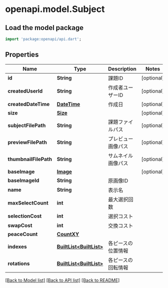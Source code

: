 # openapi.model.Subject

## Load the model package
```dart
import 'package:openapi/api.dart';
```

## Properties
Name | Type | Description | Notes
------------ | ------------- | ------------- | -------------
**id** | **String** | 課題ID | [optional] 
**createdUserId** | **String** | 作成者ユーザーID | [optional] 
**createdDateTime** | [**DateTime**](DateTime.md) | 作成日 | [optional] 
**size** | [**Size**](Size.md) |  | [optional] 
**subjectFilePath** | **String** | 課題ファイルパス | [optional] 
**previewFilePath** | **String** | プレビュー画像パス | [optional] 
**thumbnailFilePath** | **String** | サムネイル画像パス | [optional] 
**baseImage** | [**Image**](Image.md) |  | [optional] 
**baseImageId** | **String** | 原画像ID | 
**name** | **String** | 表示名 | 
**maxSelectCount** | **int** | 最大選択回数 | 
**selectionCost** | **int** | 選択コスト | 
**swapCost** | **int** | 交換コスト | 
**peaceCount** | [**CountXY**](CountXY.md) |  | 
**indexes** | [**BuiltList<BuiltList<String>>**](BuiltList.md) | 各ピースの位置情報 | 
**rotations** | [**BuiltList<BuiltList<PeaceRotate>>**](BuiltList.md) | 各ピースの回転情報 | 

[[Back to Model list]](../README.md#documentation-for-models) [[Back to API list]](../README.md#documentation-for-api-endpoints) [[Back to README]](../README.md)



